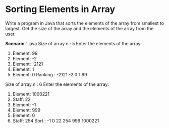 # Sorting Elements in Array
Write a program in Java that sorts the elements of the array from smallest to largest. Get the size of the array and the elements of the array from the user.

**Scenario**
``java
Size of array n : 5
Enter the elements of the array:
1. Element: 99
2. Element: -2
3. Element: -2121
4. Element: 1
5. Element: 0
   Ranking : -2121 -2 0 1 99

Size of array n : 6
Enter the elements of the array:
1. Element: 1000221
2. Staff: 22
3. Element: -1
4. Element: 999
5. Element: 0
6. Staff: 254
   Sort : -1 0 22 254 999 1000221
```